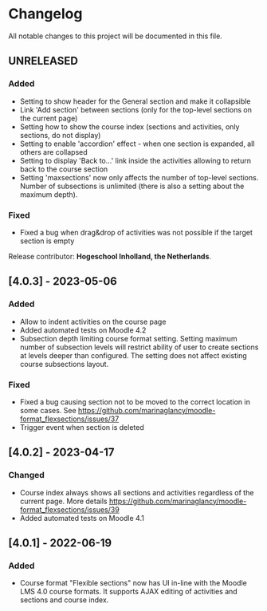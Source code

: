 # Changelog
All notable changes to this project will be documented in this file.

## UNRELEASED
### Added
- Setting to show header for the General section and make it collapsible
- Link 'Add section' between sections (only for the top-level sections on the
  current page)
- Setting how to show the course index (sections and activities, only sections,
  do not display)
- Setting to enable 'accordion' effect - when one section is expanded, all others
  are collapsed
- Setting to display 'Back to...' link inside the activities allowing to return
  back to the course section
- Setting 'maxsections' now only affects the number of top-level sections. Number
  of subsections is unlimited (there is also a setting about the maximum depth).
### Fixed
- Fixed a bug when drag&drop of activities was not possible if the target
  section is empty

Release contributor: **Hogeschool Inholland, the Netherlands**.

## [4.0.3] - 2023-05-06
### Added
- Allow to indent activities on the course page
- Added automated tests on Moodle 4.2
- Subsection depth limiting course format setting. Setting maximum number of
  subsection levels will restrict ability of user to create sections at levels
  deeper than configured. The setting does not affect existing course subsections
  layout.
### Fixed
- Fixed a bug causing section not to be moved to the correct location in some cases.
  See https://github.com/marinaglancy/moodle-format_flexsections/issues/37
- Trigger event when section is deleted

## [4.0.2] - 2023-04-17
### Changed
- Course index always shows all sections and activities regardless of the current page. More details
  https://github.com/marinaglancy/moodle-format_flexsections/issues/39
- Added automated tests on Moodle 4.1

## [4.0.1] - 2022-06-19
### Added
- Course format "Flexible sections" now has UI in-line with the Moodle LMS 4.0 course formats. It supports AJAX editing of activities and sections and course index.

